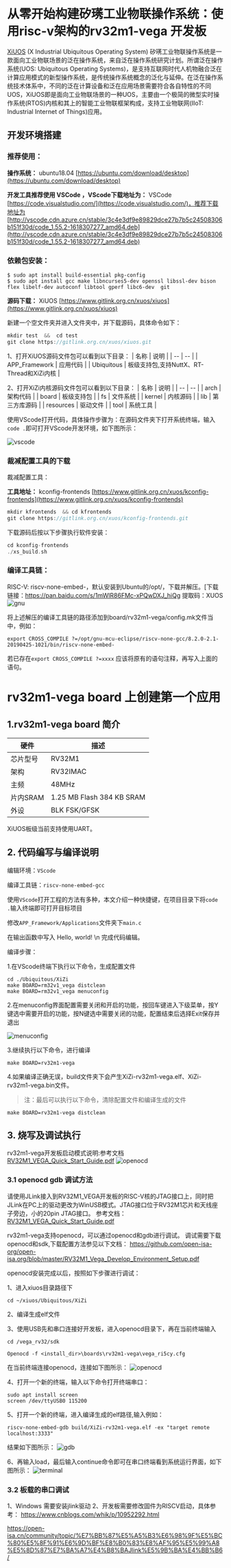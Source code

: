 # 从零开始构建矽璓工业物联操作系统：使用risc-v架构的rv32m1-vega 开发板

[XiUOS](http://xuos.io/) (X Industrial Ubiquitous Operating System) 矽璓工业物联操作系统是一款面向工业物联场景的泛在操作系统，来自泛在操作系统研究计划。所谓泛在操作系统(UOS: Ubiquitous Operating Systems)，是支持互联网时代人机物融合泛在计算应用模式的新型操作系统，是传统操作系统概念的泛化与延伸。在泛在操作系统技术体系中，不同的泛在计算设备和泛在应用场景需要符合各自特性的不同UOS，XiUOS即是面向工业物联场景的一种UOS，主要由一个极简的微型实时操作系统(RTOS)内核和其上的智能工业物联框架构成，支持工业物联网(IIoT: Industrial Internet of Things)应用。


## 开发环境搭建

### 推荐使用：

**操作系统：** ubuntu18.04 [https://ubuntu.com/download/desktop](https://ubuntu.com/download/desktop)

**开发工具推荐使用 VSCode   ，VScode下载地址为：** VSCode  [https://code.visualstudio.com/](https://code.visualstudio.com/)，推荐下载地址为 [http://vscode.cdn.azure.cn/stable/3c4e3df9e89829dce27b7b5c24508306b151f30d/code_1.55.2-1618307277_amd64.deb](http://vscode.cdn.azure.cn/stable/3c4e3df9e89829dce27b7b5c24508306b151f30d/code_1.55.2-1618307277_amd64.deb)

### 依赖包安装：

```
$ sudo apt install build-essential pkg-config
$ sudo apt install gcc make libncurses5-dev openssl libssl-dev bison flex libelf-dev autoconf libtool gperf libc6-dev  git
```

**源码下载：** XiUOS [https://www.gitlink.org.cn/xuos/xiuos](https://www.gitlink.org.cn/xuos/xiuos)

新建一个空文件夹并进入文件夹中，并下载源码，具体命令如下：

```c
mkdir test  &&  cd test
git clone https://gitlink.org.cn/xuos/xiuos.git
```

1、打开XiUOS源码文件包可以看到以下目录：
| 名称 | 说明 |
| -- | -- |
| APP_Framework | 应用代码 |
| Ubiquitous | 板级支持包,支持NuttX、RT-Thread和XiZi内核 |

2、打开XiZi内核源码文件包可以看到以下目录：
| 名称 | 说明 |
| -- | -- |
| arch | 架构代码 |
| board | 板级支持包 |
| fs | 文件系统 |
| kernel | 内核源码 |
| lib | 第三方库源码 |
| resources | 驱动文件 |
| tool | 系统工具 |

使用VScode打开代码，具体操作步骤为：在源码文件夹下打开系统终端，输入`code .`即可打开VScode开发环境，如下图所示：

![vscode](img/vscode.jpg)
  
### 裁减配置工具的下载

裁减配置工具：

**工具地址：** kconfig-frontends [https://www.gitlink.org.cn/xuos/kconfig-frontends](https://www.gitlink.org.cn/xuos/kconfig-frontends)

```c
mkdir kfrontends  && cd kfrontends
git clone https://gitlink.org.cn/xuos/kconfig-frontends.git
```

下载源码后按以下步骤执行软件安装：

```c
cd kconfig-frontends
./xs_build.sh
```

### 编译工具链：

RISC-V: riscv-none-embed-，默认安装到Ubuntu的/opt/，下载并解压。[下载链接：https://pan.baidu.com/s/1mWlR86FMc-xPQwDXJ_hiQg 提取码：XUOS
![gnu](img/riscv_gnu.png)



将上述解压的编译工具链的路径添加到board/rv32m1-vega/config.mk文件当中，例如：

```
export CROSS_COMPILE ?=/opt/gnu-mcu-eclipse/riscv-none-gcc/8.2.0-2.1-20190425-1021/bin/riscv-none-embed-
```

若已存在`export CROSS_COMPILE ?=xxxx`   应该将原有的语句注释，再写入上面的语句。

# rv32m1-vega board 上创建第一个应用

## 1.rv32m1-vega board 简介

| 硬件 | 描述 |
| -- | -- |
|芯片型号| RV32M1 |
|架构| RV32IMAC |
|主频| 48MHz |
|片内SRAM| 1.25 MB Flash 384 KB SRAM |
| 外设 | BLK FSK/GFSK |

XiUOS板级当前支持使用UART。

## 2. 代码编写与编译说明

编辑环境：`VScode`

编译工具链：`riscv-none-embed-gcc`

使用`VScode`打开工程的方法有多种，本文介绍一种快捷键，在项目目录下将`code .`输入终端即可打开目标项目

修改`APP_Framework/Applications`文件夹下`main.c`

在输出函数中写入  Hello, world! \n 完成代码编辑。


编译步骤：

1.在VScode终端下执行以下命令，生成配置文件

```
cd ./Ubiquitous/XiZi
make BOARD=rm32v1_vega distclean
make BOARD=rm32v1_vega menuconfig
```

2.在menuconfig界面配置需要关闭和开启的功能，按回车键进入下级菜单，按Y键选中需要开启的功能，按N键选中需要关闭的功能，配置结束后选择Exit保存并退出

![menuconfig](img/menuconfig.png)

3.继续执行以下命令，进行编译

```
make BOARD=rv32m1-vega
```

4.如果编译正确无误，build文件夹下会产生XiZi-rv32m1-vega.elf、XiZi-rv32m1-vega.bin文件。

>注：最后可以执行以下命令，清除配置文件和编译生成的文件

```
make BOARD=rv32m1-vega distclean
```

## 3. 烧写及调试执行
rv32m1-vega开发板启动模式说明:参考文档[RV32M1_VEGA_Quick_Start_Guide.pdf](./doc/RV32M1_VEGA_Board_User_Guide.pdf)
![openocd](./img/multicore.jpg)


### 3.1 openocd gdb 调试方法
请使用JLink接入到RV32M1_VEGA开发板的RISC-V核的JTAG接口上，同时把JLink在PC上的驱动更改为WinUSB模式。JTAG接口位于RV32M1芯片和天线座子旁边，小的20pin JTAG接口。
参考文档：[RV32M1_VEGA_Quick_Start_Guide.pdf](./doc/RV32M1_VEGA_Quick_Start_Guide.pdf)

rv32m1-vega支持openocd，可以通过openocd和gdb进行调试。
调试需要下载openocd和sdk,下载配置方法参见以下文档：
https://github.com/open-isa-org/open-isa.org/blob/master/RV32M1_Vega_Develop_Environment_Setup.pdf

openocd安装完成以后，按照如下步骤进行调试：

1、进入xiuos目录路径下
```
cd ~/xiuos/Ubiquitous/XiZi 
```

2、编译生成elf文件


3、使用USB先和串口连接好开发板，进入openocd目录下，再在当前终端输入
```
cd /vega_rv32/sdk

Openocd -f <install_dir>\boards\rv32m1-vega\vega_ri5cy.cfg
```
在当前终端连接openocd，连接如下图所示：
![openocd](./img/openocd.png)

4、打开一个新的终端，输入以下命令打开终端串口：
```
sudo apt install screen
screen /dev/ttyUSB0 115200
```

5、打开一个新的终端，进入编译生成的elf路径,输入例如：
```
riscv-none-embed-gdb build/XiZi-rv32m1-vega.elf -ex "target remote localhost:3333"
```
结果如下图所示：
![gdb](./img/gdb_load.png)

6、再输入load，最后输入continue命令即可在串口终端看到系统运行界面，如下图所示：
![terminal](./img/terminal.png)


### 3.2 板载的串口调试
1、Windows 需要安装jlink驱动
2、开发板需要修改固件为RISCV启动，具体参考：
https://www.cnblogs.com/whik/p/10952292.html

https://open-isa.cn/community/topic/%E7%BB%87%E5%A5%B3%E6%98%9F%E5%BC%80%E5%8F%91%E6%9D%BF%E8%B0%83%E8%AF%95%E5%99%A8%E5%8D%87%E7%BA%A7%E4%B8%BAJlink%E5%9B%BA%E4%BB%B6/
